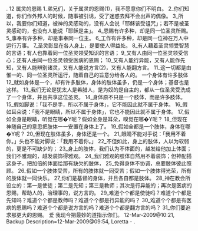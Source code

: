 . 12 
属灵的恩赐 
1_弟兄们，关于属灵的恩赐(1)，我不愿意你们不明白。 2_你们知道，你们作外邦人的时候，随事被引诱，受了迷惑去拜不会出声的偶像。 3_所以，我要你们知道，被神的灵感动的，没有人会说「耶稣该受诅咒」；若不是被圣灵感动的，也没有人能说「耶稣是主」。 
4_恩赐有许多种，却是同一位圣灵所赐。 5_事奉有许多种，却是事奉同一位主。 6_工作有许多种，却是同一位神在万人中运行万事。 7_圣灵彰显在各人身上，是要使人得益处。 8_有人藉着圣灵领受智慧的言语；有人也靠着同一位圣灵领受知识的言语； 9_又有人由同一位圣灵领受信心；还有人由同一位圣灵领受医病的恩赐； 10_又有人能行异能，又有人能作先知，又有人能辨别诸灵，又有人能说方言(2)，又有人能翻方言。 11_这一切都是由惟一的、同一位圣灵所运行，随着自己的旨意分给各人的。 
一个身体有许多肢体 
12_就如身体是一个，却有许多肢体，身体的肢体虽多，仍是一个身体；基督也是这样。 13_我们无论是犹太人是希腊人，是为奴的是自主的，都从一位圣灵受洗成了一个身体，并且共享这位圣灵。 
14_身体原不只是一个肢体，而是许多肢体。 15_假如脚说：「我不是手，所以不属于身体」，它不能因此就不属于身体。 16_假如耳朵说：「我不是眼睛，所以不属于身体」，它也不能因此就不属于身体。 17_假如全身是眼睛，听觉在哪�Y呢？假如全身是耳朵，嗅觉在哪�Y呢？ 18_但现在神随自己的意思把肢体一一安置在身体上了。 19_假如全都是一个肢体，身体在哪�Y呢？ 20_但现在肢体虽多，身体还是一个。 21_眼睛不能对手说：「我用不着你。」头也不能对脚说：「我用不着你。」 22_不但如此，身上的肢体，人以为软弱的，更是不可缺少的； 23_身上的肢体，我们认为不体面的，越发给他加上体面；我们不雅观的，越发装饰得雅观。 24_我们雅观的肢体自然用不着装饰；但神配搭这身子，把加倍的体面给那有缺欠的肢体， 25_免得身体不协调，总要肢体彼此照顾。 26_假如一个肢体受苦，所有的肢体就一同受苦；假如一个肢体得光荣，所有的肢体就一同快乐。 
27_你们是基督的身体，并且各自都是肢体。 28_神在教会所设立的：第一是使徒；第二是先知；第三是教师；其次是行异能的；再次是医病的恩赐，帮助人的，治理事的，说方言的。 29_难道个个都是使徒吗？难道个个都是先知吗？难道个个都是教师吗？难道个个都是行异能的吗？ 30_难道个个都是有医病的恩赐吗？难道个个都是说方言的吗？难道个个都是翻方言的吗？ 31_你们要追求那更大的恩赐。 
爱 
我现今把最妙的道指示你们。 
12-Mar-2009@10:21, Backup Description=12-Mar-2009@09:54, Loretta - 
 .